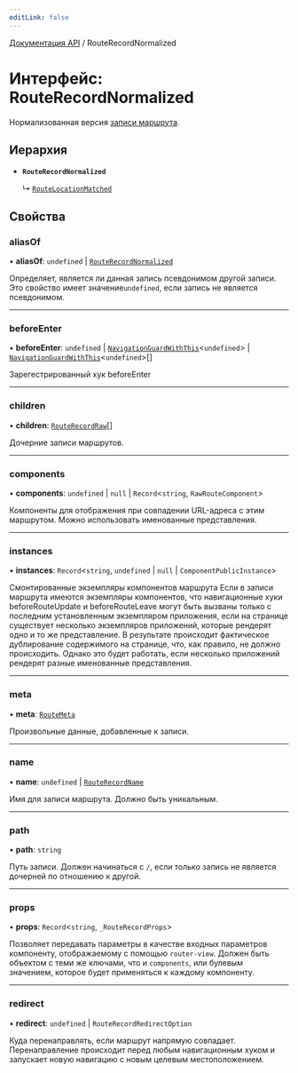 ```yaml
---
editLink: false
---
```


[Документация API](../index.md) / RouteRecordNormalized

# Интерфейс: RouteRecordNormalized

Нормализованная версия [записи маршрута](../index.md#RouteRecord).

## Иерархия

- **`RouteRecordNormalized`**

  ↳ [`RouteLocationMatched`](RouteLocationMatched.md)

## Свойства

### aliasOf

• **aliasOf**: `undefined` \| [`RouteRecordNormalized`](RouteRecordNormalized.md)

Определяет, является ли данная запись псевдонимом другой записи. Это свойство имеет значение`undefined`, если запись не является псевдонимом.

___

### beforeEnter

• **beforeEnter**: `undefined` \| [`NavigationGuardWithThis`](NavigationGuardWithThis.md)<`undefined`\> \| [`NavigationGuardWithThis`](NavigationGuardWithThis.md)<`undefined`\>[]

Зарегестрированный хук beforeEnter

___

### children

• **children**: [`RouteRecordRaw`](../index.md#RouteRecordRaw)[]

Дочерние записи маршрутов.

___

### components

• **components**: `undefined` \| ``null`` \| `Record`<`string`, `RawRouteComponent`\>

Компоненты для отображения при совпадении URL-адреса с этим маршрутом. Можно использовать именованные представления.

___

### instances

• **instances**: `Record`<`string`, `undefined` \| ``null`` \| `ComponentPublicInstance`\>

Смонтированные экземпляры компонентов маршрута
Если в записи маршрута имеются экземпляры компонентов, что навигационные хуки beforeRouteUpdate и beforeRouteLeave могут быть вызваны только с последним установленным экземпляром приложения, если на странице существует несколько экземпляров приложений, которые рендерят одно и то же представление. В результате происходит фактическое дублирование содержимого на странице, что, как правило, не должно происходить. Однако это будет работать, если несколько приложений рендерят разные именованные представления.

___

### meta

• **meta**: [`RouteMeta`](RouteMeta.md)

Произвольные данные, добавленные к записи.

___

### name

• **name**: `undefined` \| [`RouteRecordName`](../index.md#RouteRecordName)

Имя для записи маршрута. Должно быть уникальным.

___

### path

• **path**: `string`

Путь записи. Должен начинаться с `/`, если только запись не является дочерней по отношению к другой.

___

### props

• **props**: `Record`<`string`, `_RouteRecordProps`\>

Позволяет передавать параметры в качестве входных параметров компоненту, отображаемому с помощью `router-view`. Должен быть объектом с теми же ключами, что и `components`, или булевым значением, которое будет применяться к каждому компоненту.

___

### redirect

• **redirect**: `undefined` \| `RouteRecordRedirectOption`

Куда перенаправлять, если маршрут напрямую совпадает. Перенаправление происходит перед любым навигационным хуком и запускает новую навигацию с новым целевым местоположением.
